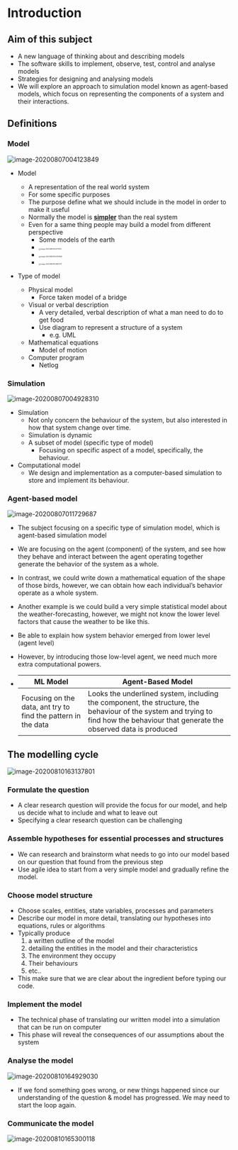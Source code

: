 # Introduction

## Aim of this subject

- A new language of thinking about and describing models
- The software skills to implement, observe, test, control and analyse models
- Strategies for designing and analysing models
- We will explore an approach to simulation model known as agent-based models, which focus on representing the components of a system and their interactions.



## Definitions

### Model

![image-20200807004123849](assets/image-20200807004123849.png)
- Model
  - A representation of the real world system
  - For some specific purposes
  - The purpose define what we should include in the model in order to make it useful
  - Normally the model is **<u>simpler</u>** than the real system
  - Even for a same thing people may build a model from different perspective
    - Some models of the earth
    - <img src="assets/image-20200807004717913.png" alt="image-20200807004717913" style="zoom:25%;" />
    - <img src="assets/image-20200807004747848.png" alt="image-20200807004747848" style="zoom:25%;" />
    - <img src="assets/image-20200807004807317.png" alt="image-20200807004807317" style="zoom:25%;" />

- Type of model
  - Physical model
    - Force taken model of a bridge
  - Visual or verbal description
    - A very detailed, verbal description of what a man need to do to get food
    - Use diagram to represent a structure of a system
      - e.g. UML
  - Mathematical equations
    - Model of motion
  - Computer program
    - Netlog



### Simulation

![image-20200807004928310](assets/image-20200807004928310.png)

- Simulation
  - Not only concern the behaviour of the system, but also interested in how that system change over time.
  - Simulation is dynamic
  - A subset of model (specific type of model)
    - Focusing on specific aspect of a model, specifically, the behaviour.
- Computational model
  - We design and implementation as a computer-based simulation to store and implement its behaviour.



### Agent-based model

![image-20200807011729687](assets/image-20200807011729687.png)

- The subject focusing on a specific type of simulation model, which is agent-based simulation model
- We are focusing on the agent (component) of the system, and see how they behave and interact between the agent operating together generate the behavior of the system as a whole.
- In contrast, we could write down a mathematical equation of the shape of those birds, however, we can obtain how each individual’s behavior operate as a whole system.
- Another example is we could build a very simple statistical model about the weather-forecasting, however, we might not know the lower level factors that cause the weather to be like this.

- Be able to explain how system behavior emerged from lower level (agent level)
- However, by introducing those low-level agent, we need much more extra computational powers.

- | ML Model                                                     | Agent-Based Model                                            |
  | ------------------------------------------------------------ | ------------------------------------------------------------ |
  | Focusing on the data, ant try to find the pattern in the data | Looks the underlined system, including the component, the structure, the behaviour of the system and trying to find how the behaviour that generate the observed data is produced |




## The modelling cycle

![image-20200810163137801](assets/image-20200810163137801.png)



### Formulate the question

- A clear research question will provide the focus for our model, and help us decide what to include and what to leave out
- Specifying a clear research question can be challenging



### Assemble hypotheses for essential processes and structures

- We can research and brainstorm what needs to go into our model based on our question that found from the previous step
- Use agile idea to start from a very simple model and gradually refine the model.



### Choose model structure

- Choose scales, entities, state variables, processes and parameters
- Describe our model in more detail, translating our hypotheses into equations, rules or algorithms
- Typically produce 
  1. a written outline of the model
  2. detailing the entities in the model and their characteristics
  3. The environment they occupy
  4. Their behaviours
  5. etc..
- This make sure that we are clear about the ingredient before typing our code.



### Implement the model

- The technical phase of translating our written model into a simulation that can be run on computer
- This phase will reveal the consequences of our assumptions about the system



### Analyse the model

![image-20200810164929030](assets/image-20200810164929030.png)

- If we fond something goes wrong, or new things happened since our understanding of the question & model has progressed. We may need to start the loop again.



### Communicate the model

![image-20200810165300118](assets/image-20200810165300118.png)



